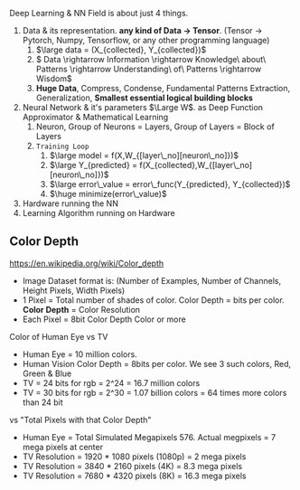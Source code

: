 
Deep Learning & NN Field is about just 4 things.
1. Data & its representation. **any kind of Data -> Tensor**. (Tensor -> Pytorch, Numpy, Tensorflow, or any other programming language)  
   1. $\large data = (X_{collected}, Y_{collected})$
   2. $ Data \rightarrow Information \rightarrow Knowledge\ about\ Patterns \rightarrow Understanding\ of\ Patterns \rightarrow Wisdom$
   3. **Huge Data**, Compress, Condense, Fundamental Patterns Extraction, Generalization, **Smallest essential logical building blocks**
2. Neural Network & it's parameters $\Large W$. as Deep Function Approximator & Mathematical Learning
   1. Neuron, Group of Neurons = Layers, Group of Layers = Block of Layers
   2. `Training Loop`
      1. $\large model = f(X,W_{[layer\_no][neuron\_no]})$
      2. $\large Y_{predicted} = f(X_{collected},W_{[layer\_no][neuron\_no]})$
      3. $\large error\_value = error\_func(Y_{predicted}, Y_{collected})$
      4. $\huge minimize(error\_value)$
3. Hardware running the NN
4. Learning Algorithm running on Hardware

## Color Depth
https://en.wikipedia.org/wiki/Color_depth
- Image Dataset format is: (Number of Examples, Number of Channels, Height Pixels, Width Pixels)
- 1 Pixel = Total number of shades of color. Color Depth = bits per color. **Color Depth** = Color Resolution
- Each Pixel    = 8bit Color Depth Color or more

Color of Human Eye vs TV
- Human Eye   = 10 million colors. 
- Human Vision Color Depth = 8bits per color. We see 3 such colors, Red, Green & Blue
- TV          = 24 bits for rgb = 2^24 = 16.7 million colors
- TV          = 30 bits for rgb = 2^30 = 1.07 billion colors = 64 times more colors than 24 bit

vs "Total Pixels with that Color Depth"
- Human Eye       = Total Simulated Megapixels 576. Actual megpixels = 7 mega pixels at center
- TV Resolution   = 1920 * 1080 pixels (1080p)    = 2    mega pixels 
- TV Resolution   = 3840 * 2160 pixels (4K)       = 8.3  mega pixels
- TV Resolution   = 7680 * 4320 pixels (8K)       = 16.3 mega pixels